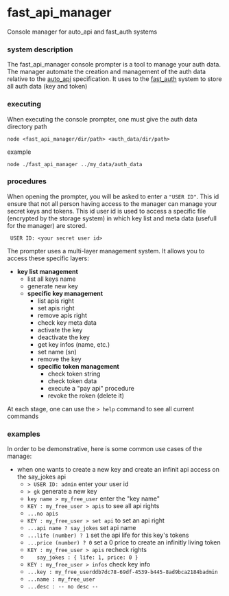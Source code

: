# fast_api_manager
Console manager for auto_api and fast_auth systems

### system description

The fast_api_manager console prompter is a tool to manage your auth data. The manager automate the creation and management of the auth data relative to the [auto_api](https://github.com/hugodecasta/auto_api) specification. It uses to the [fast_auth](https://github.com/hugodecasta/fast_auth) system to store all auth data (key and token)

### executing

When executing the console prompter, one must give the auth data directory path

`node <fast_api_manager/dir/path> <auth_data/dir/path>`

example

`node ./fast_api_manager ../my_data/auth_data`

### procedures

When opening the prompter, you will be asked to enter a `"USER ID"`. This id ensure that not all person having access to the manager can manage your secret keys and tokens. This id user id is used to access a specific file (encrypted by the storage system) in which key list and meta data (usefull for the manager) are stored.

` USER ID: <your secret user id>`

The prompter uses a multi-layer management system. It allows you to access these specific layers:
  * **key list management**
    - list all keys name
    - generate new key
    - **specific key management**
      - list apis right
      - set apis right
      - remove apis right
      - check key meta data
      - activate the key
      - deactivate the key
      - get key infos (name, etc.)
      - set name (sn)
      - remove the key
      - **specific token management**
        - check token string
        - check token data
        - execute a "pay api" procedure
        - revoke the roken (delete it)
        
At each stage, one can use the `> help` command to see all current commands
        
### examples

In order to be demonstrative, here is some common use cases of the manage:

  * when one wants to create a new key and create an infinit api access on the say_jokes api
    * `> USER ID: admin` enter your user id
    * `> gk` generate a new key
    * `key name > my_free_user` enter the "key name"
    * `KEY : my_free_user > apis` to see all api rights
    * `...no apis`
    * `KEY : my_free_user > set api` to set an api right
    * `...api name ? say_jokes` set api name
    * `...life (number) ? 1` set the api life for this key's tokens
    * `...price (number) ? 0` set a 0 price to create an infinitly living token
    * `KEY : my_free_user > apis` recheck rights
    * `   say_jokes : { life: 1, price: 0 }`
    * `KEY : my_free_user > infos` check key info
    * `...key : my_free_userddb7dc78-69df-4539-b445-8ad9bca2184badmin`
    * `...name : my_free_user`
    * `...desc : -- no desc --`
    
    
